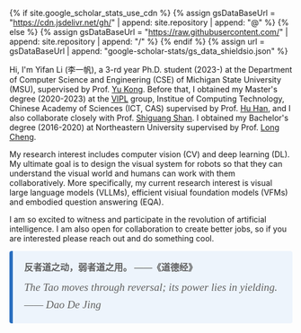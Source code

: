 {% if site.google_scholar_stats_use_cdn %}
{% assign gsDataBaseUrl = "https://cdn.jsdelivr.net/gh/" | append: site.repository | append: "@" %}
{% else %}
{% assign gsDataBaseUrl = "https://raw.githubusercontent.com/" | append: site.repository | append: "/" %}
{% endif %}
{% assign url = gsDataBaseUrl | append: "google-scholar-stats/gs_data_shieldsio.json" %}

<span class='anchor' id='about-me'></span>

Hi, I'm Yifan Li (李一帆), a 3-rd year Ph.D. student (2023-) at the Department of Computer Science and Engineering (CSE) of Michigan State University (MSU), supervised by Prof. [Yu Kong](https://scholar.google.com/citations?user=wXA8nb4AAAAJ&hl=zh-CN&oi=ao). Before that, I obtained my Master's degree (2020-2023) at the [VIPL](http://vipl.ict.ac.cn) group, Institue of Computing Technology, Chinese Academy of Sciences (ICT, CAS) supervised by Prof. [Hu Han](https://scholar.google.com/citations?user=4v709-MAAAAJ&hl=zh-CN&oi=ao), and I also collaborate closely with Prof. [Shiguang Shan](https://scholar.google.com/citations?user=Vkzd7MIAAAAJ&hl=zh-CN&oi=ao). I obtained my Bachelor's degree (2016-2020) at Northeastern University supervised by Prof. [Long Cheng](https://scholar.google.com/citations?user=Tmu1QacAAAAJ&hl=zh-CN).

My research interest includes computer vision (CV) and deep learning (DL). My ultimate goal is to design the visual system for robots so that they can understand the visual world and humans can work with them collaboratively. More specifically, my current research interest is visual large language models (VLLMs), efficient visiual foundation models (VFMs) and embodied question answering (EQA). 

I am so excited to witness and participate in the revolution of artificial intelligence. I am also open for collaboration to create better jobs, so if you are interested please reach out and do something cool.

<blockquote style="border-left:6px solid #2A6FC0;
                   background:#EDF4FC;
                   padding:1em 1.2em;
                   margin:0;
                   border-radius:4px;
                   /* 整体字体设置 */
                   font-family:'Times New Roman',serif;   /* 字体 */
                   font-size:1.05rem;                    /* 基准字号 */
                   line-height:1.6;">                    
  <p style="margin:0 0 0.5em 0;
            font-weight:700;           /* <strong> 效果 */
            font-size:1rem;">       <!-- Bigger -->
    反者道之动，弱者道之用。 ——《道德经》
  </p>

  <p style="margin:0;
            font-style:italic;         /* 斜体 */
            font-size:1.2rem;            /* 与基准持平 */">
    The Tao moves through reversal; its power lies in yielding. —— Dao De Jing
  </p>
</blockquote>
